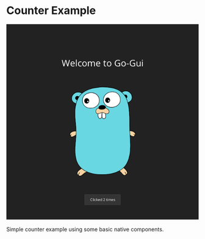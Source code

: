 # Counter Example
![dynamic content example](../../assets/go-gui-example.png)

Simple counter example using some basic native components.